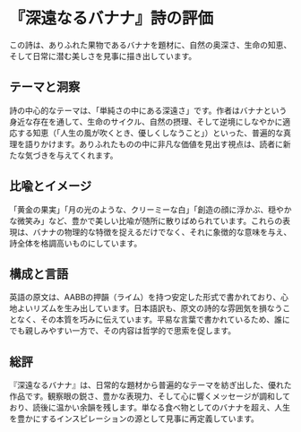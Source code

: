 # 『深遠なるバナナ』詩の評価

この詩は、ありふれた果物であるバナナを題材に、自然の奥深さ、生命の知恵、そして日常に潜む美しさを見事に描き出しています。

## テーマと洞察
詩の中心的なテーマは、「単純さの中にある深遠さ」です。作者はバナナという身近な存在を通して、生命のサイクル、自然の摂理、そして逆境にしなやかに適応する知恵（「人生の風が吹くとき、優しくしなうこと」）といった、普遍的な真理を語りかけます。ありふれたものの中に非凡な価値を見出す視点は、読者に新たな気づきを与えてくれます。

## 比喩とイメージ
「黄金の果実」「月の光のような、クリーミーな白」「創造の顔に浮かぶ、穏やかな微笑み」など、豊かで美しい比喩が随所に散りばめられています。これらの表現は、バナナの物理的な特徴を捉えるだけでなく、それに象徴的な意味を与え、詩全体を格調高いものにしています。

## 構成と言語
英語の原文は、AABBの押韻（ライム）を持つ安定した形式で書かれており、心地よいリズムを生み出しています。日本語訳も、原文の詩的な雰囲気を損なうことなく、その本質を巧みに伝えています。平易な言葉で書かれているため、誰にでも親しみやすい一方で、その内容は哲学的で思索を促します。

## 総評
『深遠なるバナナ』は、日常的な題材から普遍的なテーマを紡ぎ出した、優れた作品です。観察眼の鋭さ、豊かな表現力、そして心に響くメッセージが調和しており、読後に温かい余韻を残します。単なる食べ物としてのバナナを超え、人生を豊かにするインスピレーションの源として見事に再定義しています。
